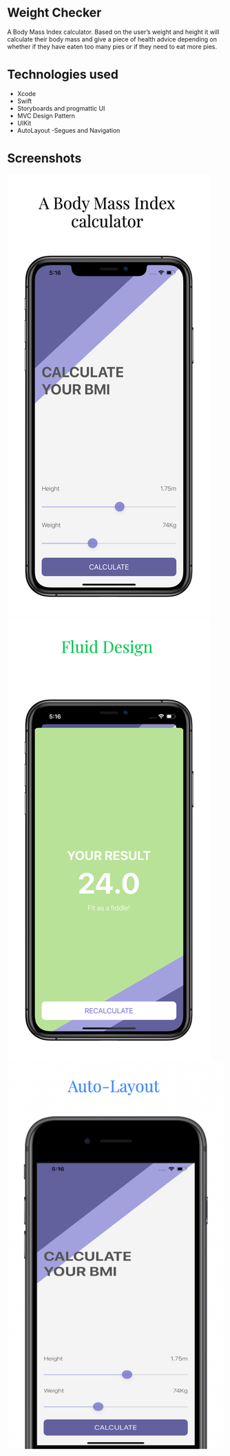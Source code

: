 

#  Weight Checker
A Body Mass Index calculator. Based on the user’s weight and height it will calculate their body mass and give a piece of health advice depending on whether if they have eaten too many pies or if they need to eat more pies.

# Technologies used
- Xcode
- Swift
- Storyboards and progmattic UI
- MVC Design Pattern
- UIKit
- AutoLayout
-Segues and Navigation

# Screenshots

![](Documentation/IphoneXSMax1.png)
![](Documentation/IphoneXSMax2.png)
![](Documentation/Iphone8_1.png)




